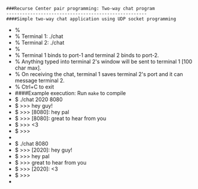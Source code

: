 	###Recurse Center pair programming: Two-way chat program 
	-----------------------------------------------------
	####Simple two-way chat application using UDP socket programming 
*	%
*	% Terminal 1: ./chat <port-1>				
*	% Terminal 2: ./chat <port-2> <port-1>	
*	%
*	% Terminal 1 binds to port-1 and terminal 2 binds to port-2. 
*	% Anything typed into terminal 2's window will be sent to terminal 1 [100 char max]. 
*	% On receiving the chat, terminal 1 saves terminal 2's port and it can message terminal 2. 
*	% Ctrl+C to exit
*
	####Example execution: Run `make` to compile 
*	$ ./chat 2020 8080
*	$ >>> hey guy! 
*	$ >>> [8080]: hey pal
*	$ >>> [8080]: great to hear from you
*	$ >>> <3
*	$ >>> 
*   
*	$ ./chat 8080
*	$ >>> [2020]: hey guy!
*	$ >>> hey pal 
*	$ >>> great to hear from you
*	$ >>> [2020]: <3
*	$ >>> 
*
